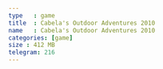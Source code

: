 ```yaml
---
type   : game
title  : Cabela's Outdoor Adventures 2010
name   : Cabela's Outdoor Adventures 2010
categories: [game]
size : 412 MB
telegram: 216
---
```



